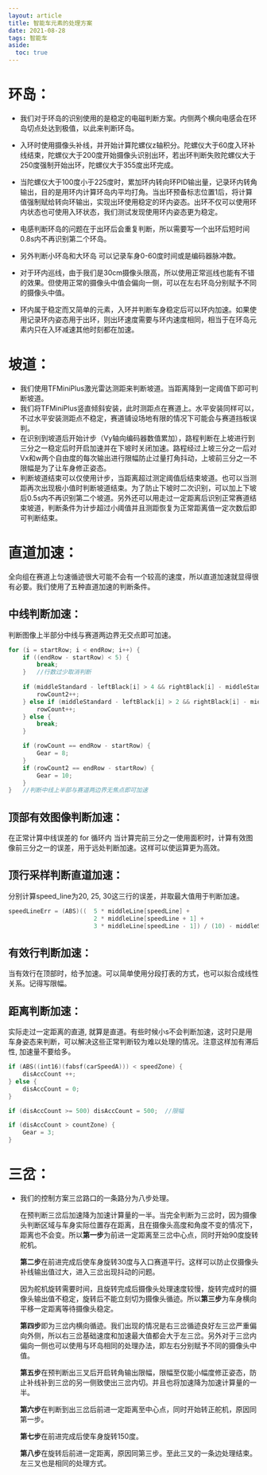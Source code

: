```yaml
---
layout: article
title: 智能车元素的处理方案
date: 2021-08-28
tags: 智能车
aside:
  toc: true
---
```


# 环岛：

* 我们对于环岛的识别使用的是稳定的电磁判断方案。内侧两个横向电感会在环岛切点处达到极值，以此来判断环岛。

* 入环时使用摄像头补线，并开始计算陀螺仪z轴积分。陀螺仪大于60度入环补线结束，陀螺仪大于200度开始摄像头识别出环，若出环判断失败陀螺仪大于250度强制开始出环，陀螺仪大于355度出环完成。

* 当陀螺仪大于100度小于225度时，累加环内转向环PID输出量，记录环内转角输出，目的是用环内计算环岛内平均打角。当出环预备标志位置1后，将计算值强制赋给转向环输出，实现出环使用稳定的环内姿态。出环不仅可以使用环内状态也可使用入环状态，我们测试发现使用环内姿态更为稳定。

* 电感判断环岛的问题在于出环后会重复判断，所以需要写一个出环后短时间0.8s内不再识别第二个环岛。

* 另外判断小环岛和大环岛 可以记录车身0-60度时间或是编码器脉冲数。
* 对于环内巡线，由于我们是30cm摄像头限高，所以使用正常巡线也能有不错的效果。但使用正常的摄像头中值会偏向一侧，可以在左右环岛分别赋予不同的摄像头中值。

* 环内属于稳定而又简单的元素，入环并判断车身稳定后可以环内加速。如果使用记录环内姿态用于出环，则出环速度需要与环内速度相同，相当于在环岛元素内只在入环减速其他时刻都在加速。

# 坡道：

* 我们使用TFMiniPlus激光雷达测距来判断坡道。当距离降到一定阈值下即可判断坡道。
* 我们将TFMiniPlus竖直倾斜安装，此时测距点在赛道上。水平安装同样可以，不过水平安装测距点不稳定，赛道铺设场地有限的情况下可能会与赛道挡板误判。
* 在识别到坡道后开始计步（Vy轴向编码器数值累加），路程判断在上坡进行到三分之一稳定后时开启加速并在下坡时关闭加速。路程经过上坡三分之一后对Vx和w两个自由度的每次输出进行限幅防止过量打角抖动，上坡前三分之一不限幅是为了让车身修正姿态。
* 判断坡道结束可以仅使用计步，当距离超过测定阈值后结束坡道。也可以当测距再次出现极小值时判断坡道结束。为了防止下坡时二次识别，可以加上下坡后0.5s内不再识别第二个坡道。另外还可以用走过一定距离后识别正常赛道结束坡道，判断条件为计步超过小阈值并且测距恢复为正常距离值一定次数后即可判断结束。

# 直道加速：

​	全向组在赛道上匀速循迹很大可能不会有一个较高的速度，所以直道加速就显得很有必要。我们使用了五种直道加速的判断条件。

## 中线判断加速：

判断图像上半部分中线与赛道两边界无交点即可加速。

```c
for (i = startRow; i < endRow; i++) {
    if ((endRow - startRow) < 5) {
        break;
    }   //行数过少取消判断
    
	if (middleStandard - leftBlack[i] > 4 && rightBlack[i] - middleStandard > 4) {
        rowCount2++;
    } else if (middleStandard - leftBlack[i] > 2 && rightBlack[i] - middleStandard > 2) {
        rowCount++;
    } else {
        break;
    }

    if (rowCount == endRow - startRow) {
		Gear = 8;
    }
    if (rowCount2 == endRow - startRow) {
        Gear = 10;
    }
}   //判断中线上半部与赛道两边界无焦点即可加速
```

## 顶部有效图像判断加速：

在正常计算中线误差的 for 循环内 当计算完前三分之一使用面积时，计算有效图像前三分之一的误差，用于远处判断加速。这样可以使运算更为高效。

## 顶行采样判断直道加速：

分别计算speed_line为20, 25, 30这三行的误差，并取最大值用于判断加速。

```c
speedLineErr = (ABS)(( 	5 * middleLine[speedLine] +
						2 * middleLine[speedLine + 1] +
                      	3 * middleLine[speedLine - 1]) / (10) - middleStandard);
```

## 有效行判断加速：

当有效行在顶部时，给予加速。可以简单使用分段打表的方式，也可以拟合成线性关系。记得写限幅。

## 距离判断加速：

实际走过一定距离的直道, 就算是直道。有些时候小s不会判断加速，这时只是用车身姿态来判断，可以解决这些正常判断较为难以处理的情况。注意这样加有滞后性, 加速量不要给多。

```c
if (ABS((int16)(fabsf(carSpeedA))) < speedZone) {
    disAccCount ++;
} else {
	disAccCount = 0;
}

if (disAccCount >= 500)	disAccCount = 500;	//限幅

if (disAccCount > countZone) {
	Gear = 3;
}
```

# 三岔：

* 我们的控制方案三岔路口的一条路分为八步处理。

  在预判断三岔后加速降为加速计算量的一半。当完全判断为三岔时，因为摄像头判断区域与车身实际位置存在距离，且在摄像头高度和角度不变的情况下，距离也不会变。所以**第一步**为前进一定距离至三岔中心点，同时开始90度旋转舵机。

  **第二步**在前进完成后使车身旋转30度与入口赛道平行。这样可以防止仅摄像头补线输出值过大，进入三岔出现抖动的问题。

  因为舵机旋转需要时间，且旋转完成后摄像头处理速度较慢，旋转完成时的摄像头输出值不稳定，旋转后不能立刻切为摄像头循迹。所以**第三步**为车身横向平移一定距离等待摄像头稳定。

  **第四步**即为三岔内横向循迹。我们出现的情况是右三岔循迹良好左三岔严重偏向外侧，所以右三岔基础速度和加速最大值都会大于左三岔。另外对于三岔内偏向一侧也可以使用与环岛相同的处理办法，即左右分别赋予不同的摄像头中值。

  **第五步**在预判断出三叉后开启转角输出限幅，限幅至仅能小幅度修正姿态，防止补线补到三岔的另一侧致使出三岔内切。并且也将加速降为加速计算量的一半。

  **第六步**在判断到出三岔后前进一定距离至中心点，同时开始转正舵机，原因同第一步。

  **第七步**在前进完成后使车身旋转150度。

  **第八步**在旋转后前进一定距离，原因同第三步。至此三叉的一条边处理结束。左三叉也是相同的处理方式。

